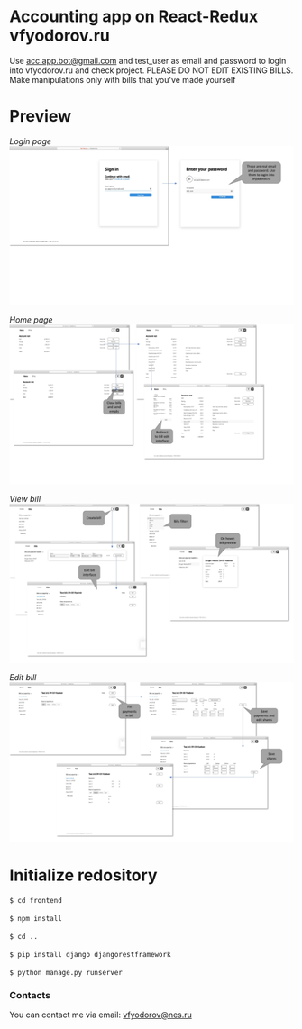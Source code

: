 # Accounting app on React-Redux vfyodorov.ru

Use acc.app.bot@gmail.com and test_user as email and password to login into vfyodorov.ru and check project. PLEASE DO NOT EDIT EXISTING BILLS. Make manipulations only with bills that you've made yourself


# Preview

*Login page*
![](/readme_src/Login_page.jpg "Login page")

*Home page*
![](/readme_src/Account_page.jpg "Home page")

*View bill*
![](/readme_src/View_bill.jpg "View bill")

*Edit bill*
![](/readme_src/Edit_bill.jpg "Edit bill")


# Initialize redository

```
$ cd frontend

$ npm install

$ cd ..

$ pip install django djangorestframework

$ python manage.py runserver
```

### Contacts
You can contact me via email: vfyodorov@nes.ru
